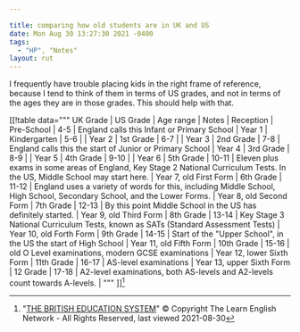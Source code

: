 ```yaml
---

title: comparing how old students are in UK and US
date: Mon Aug 30 13:27:30 2021 -0400
tags:
  - "HP", "Notes"
layout: rut
---
```



I frequently have trouble placing kids in the right frame of reference, because
I tend to think of them in terms of US grades, and not in terms of the ages they
are in those grades.  This should help with that. 

[[!table data="""
UK Grade | US Grade | Age range | Notes |
Reception | Pre-School | 4-5 | England calls this Infant or Primary School |
Year 1 | Kindergarten | 5-6 | |
Year 2 | 1st Grade | 6-7 | |
Year 3 | 2nd Grade | 7-8 | England calls this the start of Junior or Primary School |
Year 4 | 3rd Grade | 8-9 | |
Year 5 | 4th Grade | 9-10 | |
Year 6 | 5th Grade | 10-11 | Eleven plus exams in some areas of England, Key Stage 2 National Curriculum Tests.  In the US, Middle School may start here. | 
Year 7, old First Form | 6th Grade | 11-12 | England uses a variety of words for this, including Middle School, High School, Secondary School, and the Lower Forms. | 
Year 8, old Second Form | 7th Grade | 12-13 | By this point Middle School in the US has definitely started. | 
Year 9, old Third Form | 8th Grade | 13-14 | Key Stage 3 National Curriculum Tests, known as SATs (Standard Assessment Tests) |
Year 10, old Forth Form | 9th Grade | 14-15 | Start of the "Upper School", in the US the start of High School |
Year 11, old Fifth Form | 10th Grade | 15-16 | old O Level examinations, modern GCSE examinations |
Year 12, lower Sixth Form | 11th Grade | 16-17 | AS-level examinations | 
Year 13, upper Sixth Form | 12 Grade | 17-18 | A2-level examinations, both AS-levels and A2-levels count towards A-levels. | 
""" ]][^20210830-1]

[^20210830-1]: "[THE BRITISH EDUCATION SYSTEM][TBES]" © Copyright The Learn
    English Network - All Rights Reserved, last viewed 2021-08-30

[TBES]: https://www.learnenglish.de/culture/educationculture.html

